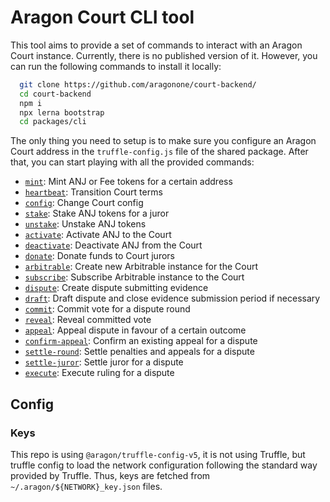 # Aragon Court CLI tool

This tool aims to provide a set of commands to interact with an Aragon Court instance.
Currently, there is no published version of it. However, you can run the following commands to install it locally:

```bash
  git clone https://github.com/aragonone/court-backend/
  cd court-backend
  npm i
  npx lerna bootstrap
  cd packages/cli
```

The only thing you need to setup is to make sure you configure an Aragon Court address in the `truffle-config.js` file of the shared package.
After that, you can start playing with all the provided commands: 

- [`mint`](./src/commands/mint.js): Mint ANJ or Fee tokens for a certain address
- [`heartbeat`](./src/commands/hearbeat.js): Transition Court terms
- [`config`](./src/commands/config.js): Change Court config
- [`stake`](./src/commands/stake.js): Stake ANJ tokens for a juror
- [`unstake`](./src/commands/unstake.js): Unstake ANJ tokens
- [`activate`](./src/commands/activate.js): Activate ANJ to the Court
- [`deactivate`](./src/commands/deactivate.js): Deactivate ANJ from the Court
- [`donate`](./src/commands/donate.js): Donate funds to Court jurors
- [`arbitrable`](./src/commands/arbitrable.js): Create new Arbitrable instance for the Court
- [`subscribe`](./src/commands/subscribe.js): Subscribe Arbitrable instance to the Court
- [`dispute`](./src/commands/dispute.js): Create dispute submitting evidence
- [`draft`](./src/commands/draft.js): Draft dispute and close evidence submission period if necessary
- [`commit`](./src/commands/commit.js): Commit vote for a dispute round
- [`reveal`](./src/commands/reveal.js): Reveal committed vote
- [`appeal`](./src/commands/appeal.js): Appeal dispute in favour of a certain outcome
- [`confirm-appeal`](./src/commands/confirm-appeal.js): Confirm an existing appeal for a dispute
- [`settle-round`](./src/commands/settle-round.js): Settle penalties and appeals for a dispute
- [`settle-juror`](./src/commands/settle-juror.js): Settle juror for a dispute
- [`execute`](./src/commands/execute.js): Execute ruling for a dispute

## Config

### Keys

This repo is using `@aragon/truffle-config-v5`, it is not using Truffle, but truffle config to load the network configuration following the standard way provided by Truffle.
Thus, keys are fetched from `~/.aragon/${NETWORK}_key.json` files.
